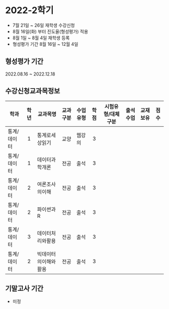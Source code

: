 # 2022-2학기

- 7월 21일 ~ 26일 재학생 수강신청
- 8월 16일(화) 부터 진도율(형성평가) 적용
- 8월 1일 ~ 8월 4일 재학생 등록
- 형성평가 기간 8월 16일 ~ 12월 4일

## 형성평가 기간
2022.08.16 ~ 2022.12.18


## 수강신청교과목정보

| 학과        | 학년  | 교과목명             | 교과구분 | 수업유형 | 학점  | 시험유형/대체구분 | 출석수업 | 교재보유 | 점수  |
| ----------- | :---: | -------------------- | :------: | -------- | :---: | ----------------- | :------: | :------: | :---: |
| 통계/데이터 |   1   | 통계로세상읽기       |   교양   | 웹강의   |   3   |                   |          |          |       |
| 통계/데이터 |   1   | 데이터과학개론       |   전공   | 출석     |   3   |                   |          |          |       |
| 통계/데이터 |   2   | 여론조사의이해       |   전공   | 출석     |   3   |                   |          |          |       |
| 통계/데이터 |   2   | 파이썬과R            |   전공   | 출석     |   3   |                   |          |          |       |
| 통계/데이터 |   3   | 데이터처리와활용     |   전공   | 출석     |   3   |                   |          |          |       |
| 통계/데이터 |   2   | 빅데이터의이해와활용 |   전공   | 출석     |   3   |                   |          |          |       |

## 기말고사 기간
- 미정
